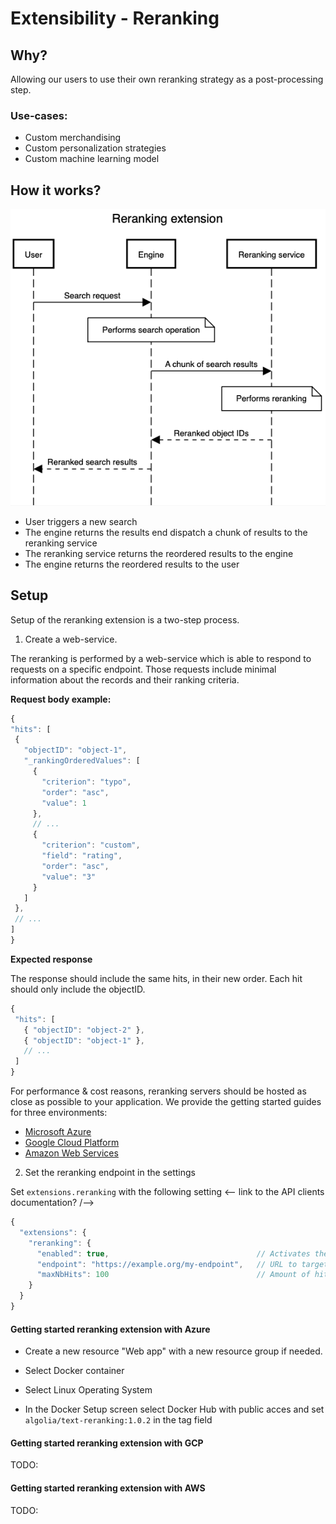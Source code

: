 # Extensibility - Reranking

## Why?

Allowing our users to use their own reranking strategy as a post-processing step.

### Use-cases:

- Custom merchandising
- Custom personalization strategies
- Custom machine learning model

## How it works?

![Diagram](seqdiag.png)

- User triggers a new search
- The engine returns the results end dispatch a chunk of results to the reranking service
- The reranking service returns the reordered results to the engine
- The engine returns the reordered results to the user

## Setup

Setup of the reranking extension is a two-step process. 

1. Create a web-service. 

The reranking is performed by a web-service which is able to respond to requests on a specific endpoint.
Those requests include minimal information about the records and their ranking criteria.

**Request body example:**

```ts
{
"hits": [
 {
   "objectID": "object-1",
   "_rankingOrderedValues": [
     {
       "criterion": "typo",
       "order": "asc",
       "value": 1
     },
     // ...
     {
       "criterion": "custom",
       "field": "rating",
       "order": "asc",
       "value": "3"
     }
   ]
 },
 // ...
]
}
```

**Expected response**

The response should include the same hits, in their new order.
Each hit should only include the objectID.

```ts
{
 "hits": [
   { "objectID": "object-2" },
   { "objectID": "object-1" },
   // ...
 ]
}
```

For performance & cost reasons, reranking servers should be hosted as close as possible to your application. 
We provide the getting started guides for three environments: 

- [Microsoft Azure](/extensibility/reranking/getting-started-azure.html)
- [Google Cloud Platform](/extensibility/reranking/getting-started-gcp.html)
- [Amazon Web Services](/extensibility/reranking/getting-started-aws.html)



2. Set the reranking endpoint in the settings 

Set `extensions.reranking` with the following setting <-- link to the API clients documentation? /-->

```ts
{
  "extensions": {
    "reranking": {
      "enabled": true,                                 // Activates the feature
      "endpoint": "https://example.org/my-endpoint",   // URL to target
      "maxNbHits": 100                                 // Amount of hits to rerank
    }
  }
}
```


#### Getting started reranking extension with Azure

- Create a new resource "Web app" with a new resource group if needed. 
- Select Docker container
- Select Linux Operating System

- In the Docker Setup screen select Docker Hub with public acces and set `algolia/text-reranking:1.0.2` in the tag field


#### Getting started reranking extension with GCP

TODO:

#### Getting started reranking extension with AWS

TODO:
